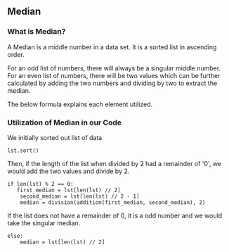 ## Median

### What is Median?
A Median is a middle number in a data set. It is a sorted list in ascending order. 

For an odd list of numbers, there will always be a singular middle number. 
For an even list of numbers, there will be two values which can be further calculated by adding the two numbers and dividing by two to extract the median.

The below formula explains each element utilized.

### Utilization of Median in our Code

We initially sorted out list of data

    lst.sort()

Then, if the length of the list when divided by 2 had a remainder of '0', we would add the two values and divide by 2.

    if len(lst) % 2 == 0:
       first_median = lst[len(lst) // 2]
        second_median = lst[len(lst) // 2 - 1]
        median = division(addition(first_median, second_median), 2)

If the list does not have a remainder of 0, it is a odd number and we would take the singular median.
   
   
    else:
        median = lst[len(lst) // 2]
